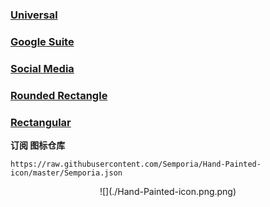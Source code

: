 ### [Universal](https://github.com/Semporia/Hand-Painted-icon/tree/master/Universal)

### [Google Suite](https://github.com/Semporia/Hand-Painted-icon/tree/master/Rounded_Rectangle)

### [Social Media](https://github.com/Semporia/Hand-Painted-icon/tree/master/Social_Media)

### [Rounded Rectangle](https://github.com/Semporia/Hand-Painted-icon/tree/master/Rounded_Rectangle)

### [Rectangular](https://github.com/Semporia/Hand-Painted-icon/tree/master/Rectangular)

**订阅 图标仓库**
```
https://raw.githubusercontent.com/Semporia/Hand-Painted-icon/master/Semporia.json
```

<p align="center">
  ![](./Hand-Painted-icon.png.png)
  <br><br>
</p>

